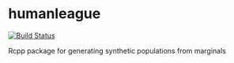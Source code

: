 # humanleague

[![Build Status](https://travis-ci.org/CatchDat/humanleague.png?branch=master)](https://travis-ci.org/CatchDat/humanleague)

Rcpp package for generating synthetic populations from marginals
